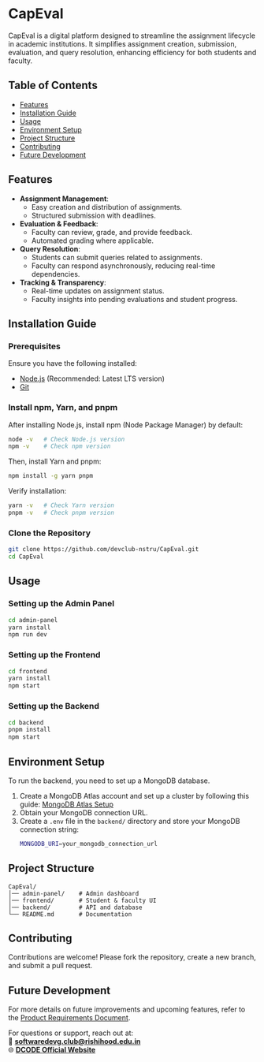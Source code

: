 # CapEval

CapEval is a digital platform designed to streamline the assignment lifecycle in academic institutions. It simplifies assignment creation, submission, evaluation, and query resolution, enhancing efficiency for both students and faculty.

## Table of Contents
- [Features](#features)
- [Installation Guide](#installation-guide)
- [Usage](#usage)
- [Environment Setup](#environment-setup)
- [Project Structure](#project-structure)
- [Contributing](#contributing)
- [Future Development](#future-development)

## Features
- **Assignment Management**: 
  - Easy creation and distribution of assignments.
  - Structured submission with deadlines.
- **Evaluation & Feedback**: 
  - Faculty can review, grade, and provide feedback.
  - Automated grading where applicable.
- **Query Resolution**: 
  - Students can submit queries related to assignments.
  - Faculty can respond asynchronously, reducing real-time dependencies.
- **Tracking & Transparency**: 
  - Real-time updates on assignment status.
  - Faculty insights into pending evaluations and student progress.

## Installation Guide

### Prerequisites
Ensure you have the following installed:
- [Node.js](https://nodejs.org/) (Recommended: Latest LTS version)
- [Git](https://git-scm.com/)

### Install npm, Yarn, and pnpm
After installing Node.js, install npm (Node Package Manager) by default:
```sh
node -v   # Check Node.js version
npm -v    # Check npm version
```
Then, install Yarn and pnpm:
```sh
npm install -g yarn pnpm
```
Verify installation:
```sh
yarn -v   # Check Yarn version
pnpm -v   # Check pnpm version
```

### Clone the Repository
```sh
git clone https://github.com/devclub-nstru/CapEval.git
cd CapEval
```

## Usage
### Setting up the Admin Panel
```sh
cd admin-panel
yarn install
npm run dev
```

### Setting up the Frontend
```sh
cd frontend
yarn install
npm start
```

### Setting up the Backend
```sh
cd backend
pnpm install
npm start
```

## Environment Setup
To run the backend, you need to set up a MongoDB database.
1. Create a MongoDB Atlas account and set up a cluster by following this guide: [MongoDB Atlas Setup](https://www.mongodb.com/docs/atlas/getting-started/)
2. Obtain your MongoDB connection URL.
3. Create a `.env` file in the `backend/` directory and store your MongoDB connection string:
   ```sh
   MONGODB_URI=your_mongodb_connection_url
   ```

## Project Structure
```
CapEval/
│── admin-panel/    # Admin dashboard
│── frontend/       # Student & faculty UI
│── backend/        # API and database
└── README.md       # Documentation
```

## Contributing
Contributions are welcome! Please fork the repository, create a new branch, and submit a pull request.

## Future Development
For more details on future improvements and upcoming features, refer to the [Product Requirements Document](./PRD.md).


For questions or support, reach out at:  
 📩 **softwaredevg.club@rishihood.edu.in**  
 🌐 **[DCODE Official Website](https://dcode.codes)**
